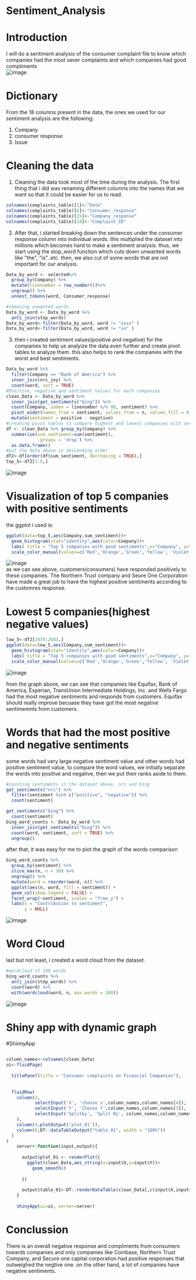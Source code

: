 # Sentiment_Analysis
# Introduction  
I will do a sentiment analysis of the consumer complaint file to know which companies had the most sever complaints and which companies had good compliments  
![image](https://user-images.githubusercontent.com/118494139/222984814-6e63a002-6123-4d7b-95c8-7b3e6461b999.png)  
# Dictionary  
From the 18 columns present in the data, the ones we used for our sentiment analysis are the following:  

1. Company  
2. consumer response  
3. Issue  
# Cleaning the data  
1. Cleaning the data took most of the time during the analysis. The first thing that i did was renaming different columns into the names that we want so that it could be easier for us to read.  
```r
colnames(complaints_table)[1]<-"Date"
colnames(complaints_table)[6]<-"Consumer_response"
colnames(complaints_table)[15]<-"Company_response"
colnames(complaints_table)[18]<-"Complaint_ID"
```  
2. After that, i started breaking down the sentences under the consumer response column into individual words. this multiplied the dataset into millions which becomes hard to make a sentiment analysis. thus, we start using the stop_word function which cuts down unwanted words like "the", "is"..etc. then, we also cut of some words that are not important for our analysis.  
```r
Data_by_word <- selected%>%
  group_by(Company) %>%
  mutate(linenumber = row_number())%>%
  ungroup() %>%
  unnest_tokens(word, Consumer_response)

#removing unwanted words
Data_by_word <- Data_by_word %>%
  anti_join(stop_words)
Data_by_word<-filter(Data_by_word, word != "xxxx" )
Data_by_word<-filter(Data_by_word, word != "xx" )
```   
3. then i created sentiment values(positive and negative) for the companies to help us analyize the data even further and create pivot tables to analyze them. this also helps to rank the companies with the worst and best sentiments.
```r
Data_by_word %>%
  filter(Company == "Bank of America") %>%
  inner_join(nrc_joy) %>%
  count(word, sort = TRUE)
#Positive, negative and sentiment values for each companies
clean_Data <- Data_by_word %>%
  inner_join(get_sentiments("bing")) %>%
  count(Company, index = linenumber %/% 80, sentiment) %>%
  pivot_wider(names_from = sentiment, values_from = n, values_fill = 0) %>% 
  mutate(sentiment = positive - negative)
#creating pivot tables to compare highest and lowest companies with sentiments
df <- clean_Data %>% group_by(Company) %>% 
  summarise(sum_sentiment=sum(sentiment),
            .groups = 'drop') %>%
  as.data.frame()
#put the data above in descending order
df2<-df[order(df$sum_sentiment, decreasing = TRUE),]
top_5<-df2[1:5,]
```
![image](https://user-images.githubusercontent.com/118494139/222988873-0cf76738-9564-44a6-b405-1a788b2ec595.png)  

# Visualization of top 5 companies with positive sentiments  
the ggplot i used is:  
```r
ggplot(data=top_5,aes(Company,sum_sentiment))+
  geom_histogram(stat="identity",aes(color=Company))+
  labs( title = "Top 5 companies with good sentiments",x="Company", y="Sentiment value")+
  scale_color_manual(values=c('Red','Orange','Green','Yellow', 'Violet'))
  ```

![image](https://user-images.githubusercontent.com/118494139/222989060-698d0345-f029-4fd1-937f-b2083ccd6c12.png)  
as we can see above, customers(consumers) have responded positively to these companies. The Northern Trust company and Seure One Corporation have made a great job to have the highest positive sentiments according to the customres response.  
# Lowest 5 companies(highest negative values)  
```r
low_5<-df2[2679:2683,]
ggplot(data=low_5,aes(Company,sum_sentiment))+
  geom_histogram(stat="identity",aes(color=Company))+
  labs( title = "Top 5 companies with good sentiments",x="Company", y="Sentiment value")+
  scale_color_manual(values=c('Red','Orange','Green','Yellow', 'Violet'))
  ```
![image](https://user-images.githubusercontent.com/118494139/222989516-e418fbf3-330f-47cd-874e-c3772febffed.png)  

from the graph above, we can see that companies like Equifax, Bank of America, Experian, TransUnion Intermediate Holdings, Inc. and Wells Fargo had the most negative sentiments and responds from customers. Equifax should really improve becuase they have got the most negative sentimemnts from customers.  

# Words that had the most positive and negative sentiments  
some words had very large negative sentiment value and other words had positive sentiment value. to compare the word values, we initially separate the words into positive and negative, then we put their ranks aside to them.  
```r
#counting sentiments in the dataset above, nrc and bing 
get_sentiments("nrc") %>% 
  filter(sentiment %in% c("positive", "negative")) %>% 
  count(sentiment)

get_sentiments("bing") %>% 
  count(sentiment)
bing_word_counts <- Data_by_word %>%
  inner_join(get_sentiments("bing")) %>%
  count(word, sentiment, sort = TRUE) %>%
  ungroup()
```  
after that, it was easy for me to plot the graph of the words comparison  
```r
bing_word_counts %>%
  group_by(sentiment) %>%
  slice_max(n, n = 10) %>% 
  ungroup() %>%
  mutate(word = reorder(word, n)) %>%
  ggplot(aes(n, word, fill = sentiment)) +
  geom_col(show.legend = FALSE) +
  facet_wrap(~sentiment, scales = "free_y") +
  labs(x = "Contribution to sentiment",
       y = NULL)
```  
![image](https://user-images.githubusercontent.com/118494139/222990310-37af4e17-24ec-4719-959c-2c1a9bf93e82.png)  

# Word Cloud  
last but not least, i created a word cloud from the dataset.  
```r
#wordcloud of 100 words
bing_word_counts %>%
  anti_join(stop_words) %>%
  count(word) %>%
  with(wordcloud(word, n, max.words = 100))
```
![image](https://user-images.githubusercontent.com/118494139/222990577-e5a72f85-78b3-4106-8b21-684c48e72708.png)  

# Shiny app with dynamic graph  
#ShinnyApp
```r

column_names<-colnames(clean_Data)
ui<-fluidPage( 
  
  titlePanel(title = "Consumer complaints on Financial Companies"),
  
  
  fluidRow(
    column(2,
           selectInput('X', 'choose x',column_names,column_names[4]),
           selectInput('Y', 'Choose Y',column_names,column_names[3]),
           selectInput('Splitby', 'Split By', column_names,column_names[1])
    ),
    column(4,plotOutput('plot_01')),
    column(6,DT::dataTableOutput("table_01", width = "100%"))
  )
)
    server<-function(input,output){
      
      output$plot_01 <- renderPlot({
        ggplot(clean_Data,aes_string(x=input$X,y=input$Y))+
          geom_smooth()
        
      })
      
      output$table_01<-DT::renderDataTable(clean_Data[,c(input$X,input$Y,input$Splitby)],options = list(pageLength = 4))
    }
    
    shinyApp(ui=ui, server=server)
```

# Conclussion  
  There is an overall negative response and compliments from consumers towards companies and only companies like Coinbase, Northern Trust Company, and Secure one capital corporation had positive responses that outweighed the negtive one. on the other hand, a lot of companies have negative sentiments. 



















 









